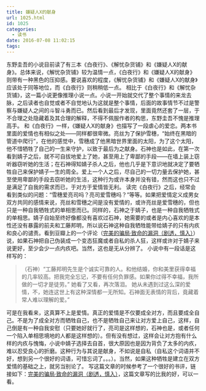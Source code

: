 ```yaml
---
title: 嫌疑人X的献身
url: 1025.html
id: 1025
categories:
  - 读书
date: 2016-07-08 11:02:15
tags:
---
```


东野圭吾的小说目前读了有三本《白夜行》、《解忧杂货铺》和《嫌疑人X的献身》。总体来说，《解忧杂货铺》较为温情一点，《白夜行》和《嫌疑人X的献身》则带有一种黑色的压抑感。要说喜欢的程度，《解忧杂货铺》和《嫌疑人X的献身》应该处于同等地位，而《白夜行》则稍稍低一点。 相比于《白夜行》和《解忧杂货铺》，这一篇小说更像推理小说一点。小说一开始就交代了整个事情的来龙去脉，之后读者也自觉或者不自觉地认为这就是整个事情，后面的故事情节不过是警察与嫌疑人之间的斗智斗勇而已。然后看到最后才发现，里面竟然还套了一层，于不合理之处隐藏着及其合理的解释，不得不佩服作者的构思，东野圭吾不愧是推理高手。 和《白夜行》一样，《嫌疑人X的献身》也描写了一段虐心的爱恋。两本书里面的爱情也有相似之处——同样都很卑微。亮丝为了保护雪穗，“始终在黑暗的管道中爬行”，在他的感觉中，雪穗成了他黑暗世界里面的太阳，为了这个太阳，他不惜牺牲了自己的一生来守护，以致于最后为之献身。石神也是如此，在第一次看到婧子之后，就不可自拔地爱上了她，甚至用上了卑鄙的手段——在墙上装上窃听器窃听她的生活；在石神得知婧子杀人之后，他也几乎是下意识地就决定了要牺牲自己来保护婧子一生的周全。爱上一个人之后，尽自己的一切力量去保护她，甚至使用卑鄙的手段去窃听她的生活，这种行为或许本身并没有错，然而这也只不过是满足了自我的需求而已，于对方于爱情皆无利。 读完《白夜行》之后，经常会看到类似的问题：“雪穗爱亮司吗？亮司爱雪穗吗？”等等。如果把爱情定义成男女双方共同的感情来说，亮丝和雪穗之间是没有爱情的，或许亮丝是爱雪穗的，但也只是一种自我牺牲式的单相思而已。同样的，石神之于婧子，也是一种自我牺牲式的单相思。婧子自始至终好像都没有喜欢过石神，她需要的或者是内心喜欢的是本性还没有暴露的前夫和工藤邦明，所以说石神这种自我牺牲能带给婧子的只有内疚和良心的谴责。看到豆瓣上的一个评论（[完美的骗局·致命的漏洞（剧透，慎入）](https://book.douban.com/review/1588375/)）说，如果石神把自己伪装成一个变态狂魔或者自私的杀人狂，这样或许对于婧子来说更好，至少会少一点内疚吧。当然，这也是无从分辨了。 小说中有一段话是这样写的：

> （石神）“工藤邦明先生是个诚实可靠的人。和他结婚，你和美里获得幸福的几率较高。把我完全忘记，不要有任何负罪感。如果你过得不幸福，我所做的一切才是徒劳。” 她看了又看，再次落泪。 她从未遇到过这么深的爱情，不，她连这世上有这种深情都一无所知。石神面无表情的背后，竟藏着常人难以理解的爱。”

可是在我看来，这真算不上是爱情。真正的爱情是不仅要成全对方，而且要成全自己。不是为了成全对方而牺牲自己，也不是牺牲自己来让对方爱上自己，这样，自己倒是有一种自我安慰（只要她好就行了，亮司是这样想的，石神也是，或者任何一个陷入单相思境地的人都是这样想的）。但有没有想过，这样会让对方抱有什么样的内疚与愧悔，小说中婧子选择去自首，很大原因也是因为背负了太多的内疚，难以忍受良心的折磨。这种行为与其说是献身，不如说是自私（自私这个词语并不好，想到另一个很好的词语，可惜忘词了。。。）。当然，如果这种牺牲是建立在双方爱情的基础之上，就另当别论了。 写这篇文章的时候参考了一个很好的书评，链接如下：[完美的骗局·致命的漏洞（剧透，慎入）](https://book.douban.com/review/1588375/)，这篇文章写的比我的好，可以一看。